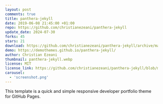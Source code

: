 ```yaml
---
layout: post
comments: true
title: panthera-jekyll
date: 2019-06-08 21:45:00 +01:00
repo: https://github.com/christianezeani/panthera-jekyll
update_date: 2024-07-30
forks: 45
stars: 21
download: https://github.com/christianezeani/panthera-jekyll/archive/master.zip
demo: https://demothemes.github.io/panthera-jekyll/
author: Christian Ezeani
thumbnail: panthera-jekyll.webp
license: MIT
license_link: https://github.com/christianezeani/panthera-jekyll/blob/master/LICENSE.txt
carousel:
  - 'screenshot.png'
---
```


This template is a quick and simple responsive developer portfolio theme for GitHub Pages.
